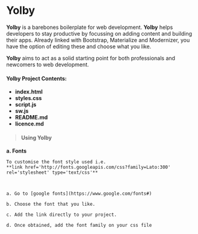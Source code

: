 # Yolby
  **Yolby** is a barebones boilerplate for web development.
  **Yolby** helps developers to stay productive by focussing on adding content and building their apps.
  Already linked with Bootstrap, Materialize and Modernizer, you have the option of editing these and choose what you like.

 **Yolby** aims to act as a solid starting point for both professionals and newcomers to web development.

 #### Yolby Project Contents:

  - **index.html**
  - **styles.css**
  - **script.js**
  - **sw.js**
  - **README.md**
  - **licence.md**


> #### Using Yolby

**a. Fonts**

```
To customise the font style used i.e.
**link href='http://fonts.googleapis.com/css?family=Lato:300' rel='stylesheet' type='text/css'**
```

```


a. Go to [google fonts](https://www.google.com/fonts#)

b. Choose the font that you like. 

c. Add the link directly to your project.

d. Once obtained, add the font family on your css file
```